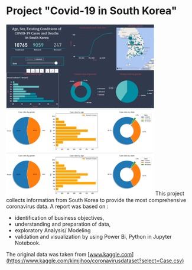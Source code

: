 # Project "Covid-19 in South Korea"
<img src="Images/Report Covid-19-S.Korea.png"  width="400">
<img src="Images/age_sex_state.png"  width="400">
<img src="Images/age_sex_state.png"  width="400">
This project collects information from South Korea to provide the most comprehensive coronavirus data.
A report was based on :

* identification of business objectives,
* understanding and preparation of data,
* exploratory Analysis/ Modeling
* validation and visualization by using Power Bi, Python in Jupyter Notebook.

The original data was taken from [www.kaggle.com](https://www.kaggle.com/kimjihoo/coronavirusdataset?select=Case.csv)
